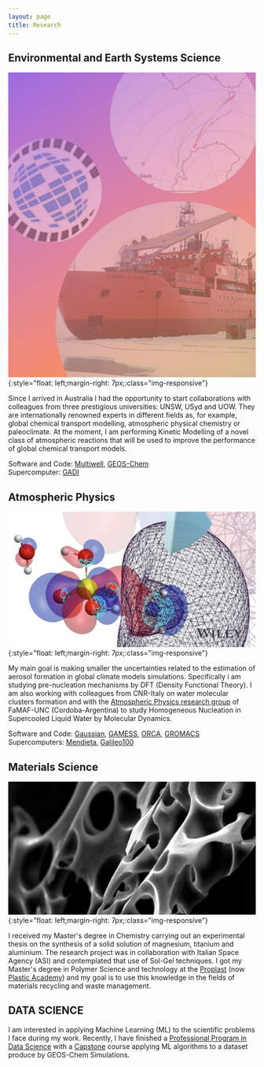 ```yaml
---
layout: page
title: Research
---
```


## Environmental and Earth Systems Science 

![GEOS](/assets/img/GEOS.png){:style="float: left;margin-right: 7px;:class="img-responsive"} <br />

Since I arrived in Australia I had the opportunity to start collaborations with colleagues from three prestigious universities: UNSW, USyd and UOW. They are internationally renowned experts in different fields as, for example, global chemical transport modelling, atmospheric physical chemistry or paleoclimate. At the moment, I am performing Kinetic Modelling of a novel class of atmospheric reactions that will be used to improve the performance of global chemical transport models. 

Software and Code: [Multiwell](https://clasp-research.engin.umich.edu/multiwell/), [GEOS-Chem](https://geos-chem.seas.harvard.edu/) <br />
Supercomputer: [GADI](https://nci.org.au/our-systems/hpc-systems)

## Atmospheric Physics 

![SFONDO](/assets/img/sfondo.png){:style="float: left;margin-right: 7px;:class="img-responsive"} <br />

My main goal is making smaller the uncertainties related to the estimation of aerosol formation in global climate models simulations. Specifically i am studying pre-nucleation mechanisms by DFT (Density Functional Theory). I am also working with colleagues from CNR-Italy on water molecular clusters formation and with the [Atmospheric Physics research group](https://www.famaf.unc.edu.ar/investigaci%C3%B3n/%C3%A1reas-de-investigaci%C3%B3n/f%C3%ADsica-ofi/f%C3%ADsica-de-la-atm%C3%B3sfera/) of FaMAF-UNC (Cordoba-Argentina) to study Homogeneous Nucleation in Supercooled Liquid Water by Molecular Dynamics.  

Software and Code: [Gaussian](https://gaussian.com/), [GAMESS](https://www.msg.chem.iastate.edu/gamess/), [ORCA](https://orcaforum.kofo.mpg.de/app.php/portal), [GROMACS](https://www.gromacs.org/About_Gromacs) <br />
Supercomputers: [Mendieta](https://ccad.unc.edu.ar/equipamiento/cluster-mendieta/), [Galileo100](https://www.hpc.cineca.it/hardware/galileo100)

## Materials Science

![PET](/assets/img/PET.PNG){:style="float: left;margin-right: 7px;:class="img-responsive"} <br />

I received my Master's degree in Chemistry carrying out an experimental thesis on the synthesis of a solid solution of magnesium, titanium and aluminium. The research project was in collaboration with Italian Space Agency (ASI) and contemplated that use of Sol-Gel techniques. I got my Master's degree in Polymer Science and technology at the [Proplast](https://www.proplast.it/) (now [Plastic Academy](https://www.plasticsacademy.it/)) and my goal is to use this knowledge in the fields of materials recycling and waste management. 

## DATA SCIENCE 

I am interested in applying Machine Learning (ML) to the scientific problems I face during my work. Recently, I have finished a [Professional Program in Data Science](https://credentials.edx.org/records/programs/shared/a6ec23f56aa5460b96bf111bb9c2d6de/) with a [Capstone](https://github.com/PaoloSebas/DATA_SCIENCE/tree/main/CAPSTONE_CYO/GEOS_Chem) course applying ML algorithms to a dataset produce by GEOS-Chem Simulations.
